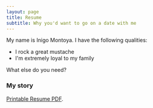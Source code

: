 ```yaml
---
layout: page
title: Resume
subtitle: Why you'd want to go on a date with me
---
```


My name is Inigo Montoya. I have the following qualities:

- I rock a great mustache
- I'm extremely loyal to my family

What else do you need?

### My story

[Printable Resume PDF](https://en.wikipedia.org/wiki/The_Princess_Bride_%28film%29).
